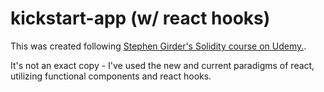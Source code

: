 # kickstart-app (w/ react hooks)

This was created following [Stephen Girder's Solidity course on Udemy.](https://www.udemy.com/course/ethereum-and-solidity-the-complete-developers-guide/).

It's not an exact copy - I've used the new and current paradigms of react, utilizing functional components and react hooks.
